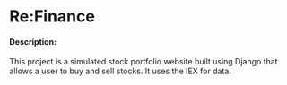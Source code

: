 # Re:Finance
#### Description:
This project is a simulated stock portfolio website built using Django that allows a user to buy and sell stocks. It uses the IEX for data.